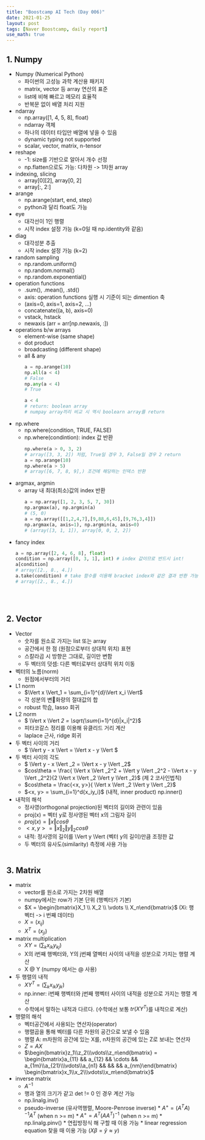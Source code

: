 ```yaml
---
title: "Boostcamp AI Tech (Day 006)"
date: 2021-01-25
layout: post
tags: [Naver Boostcamp, daily report]
use_math: true
---
```


## 1. Numpy

* Numpy (Numerical Python)
    * 파이썬의 고성능 과학 계산용 패키지
    * matrix, vector 등 array 연산의 표준
    * list에 비해 빠르고 메모리 효율적
    * 반복문 없이 배열 처리 지원
* ndarray
    * np.array([1, 4, 5, 8], float)
    * ndarray 객체
    * 하나의 데이터 타입만 배열에 넣을 수 있음
    * dynamic typing not supported
    * scalar, vector, matrix, n-tensor
* reshape
    * -1: size를 기반으로 알아서 개수 선정
    * np.flatten으로도 가능: 다차원 -> 1차원 array
* indexing, slicing
    * array[0][2], array[0, 2]
    * array[:, 2:]
* arange
    * np.arange(start, end, step)
    * python과 달리 float도 가능
* eye
    * 대각선이 1인 행렬
    * 시작 index 설정 가능 (k=0일 때 np.identity와 같음)
* diag
    * 대각성분 추출
    * 시작 index 설정 가능 (k=2)
* random sampling
    * np.random.uniform()
    * np.random.normal()
    * np.random.exponential()
* operation functions
    * .sum(), .mean(), .std()
    * axis: operation functions 실행 시 기준이 되는 dimention 축
    * (axis=0, axis=1, axis=2, ...)
    * concatenate((a, b), axis=0)
    * vstack, hstack
    * newaxis (arr = arr[np.newaxis, :])
* operations b/w arrays
    * element-wise (same shape)
    * dot product
    * broadcasting (different shape)
    * all & any
        ```python
        a = np.arange(10)
        np.all(a < 4)
        # False
        np.any(a < 4)
        # True
        
        a < 4
        # return: boolean array
        # numpay array끼리 비교 시 역시 boolearn array를 return
        ```
* np.where
    * np.where(condition, TRUE, FALSE)
    * np.where(condintion): index 값 반환
        ```python
        np.where(a > 0, 3, 2)
        # array([3, 3, 2]) 처럼, True일 경우 3, False일 경우 2 return
        a = np.arange(10)
        np.where(a > 5)
        # array([6, 7, 8, 9],) 조건에 해당하는 인덱스 반환
        ```
* argmax, argmin
    * array 내 최대(최소)값의 index 반환
        ```python
        a = np.array([1, 2, 3, 5, 7, 30])
        np.argmax(a), np.argmin(a)
        # (5, 0)
        a = np.array([[1,2,4,7],[9,88,6,45],[9,76,3,4]])
        np.argmax(a, axis=1), np.argmin(a, axis=0)
        # (array([3, 1, 1]), array[0, 0, 2, 2])
        ```
* fancy index
    ```python
    a = np.array([2, 4, 6, 8], float)
    condition = np.array([0, 3, 1], int) # index 값이므로 반드시 int!
    a[condition]
    # array([2., 8., 4.])
    a.take(condition) # take 함수를 이용해 bracket index와 같은 결과 반환 가능
    # array([2., 8., 4.])
    ```
<br><br>

## 2. Vector

* Vector
    * 숫자를 원소로 가지는 list 또는 array
    * 공간에서 한 점 (원점으로부터 상대적 위치) 표현
    * 스칼라곱 시 방향은 그대로, 길이만 변함
    * 두 벡터의 덧셈: 다른 벡터로부터 상대적 위치 이동
* 벡터의 노름(norm)
    * 원점에서부터의 거리
* L1 norm
    * $\Vert x \Vert_1 = \sum_{i=1}^{d}\Vert x_i \Vert$
    * 각 성분의 변화량의 절대값의 합
    * robust 학습, lasso 회귀
* L2 norm
    * $ \Vert x \Vert _2 = \sqrt{\sum_{i=1}^{d}|x_i|^2}$
    * 피타코갈스 정리를 이용해 유클리드 거리 계산
    * laplace 근사, ridge 회귀
* 두 벡터 사이의 거리
    * $ \Vert y - x \Vert  =  \Vert x - y \Vert $
* 두 벡터 사이의 각도
    * $ \Vert y - x \Vert _2 =  \Vert x - y \Vert _2$
    * $cos\theta = \frac{ \Vert x \Vert _2^2 +  \Vert y \Vert _2^2 -  \Vert x - y \Vert _2^2}{2 \Vert x \Vert _2 \Vert y \Vert _2}$ (제 2 코사인법칙)
    * $cos\theta = \frac{<x, y>}{ \Vert x \Vert _2 \Vert y \Vert _2}$
    * $<x, y> = \sum_{i=1}^d{x_iy_i}$ (내적, inner product) np.inner()
* 내적의 해석
    * 정사영(orthogonal projection)된 벡터의 길이와 관련이 있음
    * proj(x) = 벡터 y로 정사영된 벡터 x의 그림자 길이
    * $proj(x) =  \Vert x \Vert cos\theta$
    * $<x, y> =  \Vert x \Vert _2 \Vert y \Vert _2cos\theta$
    * 내적: 정사영의 길이를  \Vert y \Vert (벡터 y의 길이)만큼 조정한 값
    * 두 벡터의 유사도(similarity) 측정에 사용 가능
<br><br>

## 3. Matrix

* matrix
    * vector를 원소로 가지는 2차원 배열
    * numpy에서는 row가 기본 단위 (행벡터가 기본)
    * $X = \begin{bmatrix}X_1 \\ X_2 \\ \vdots \\ X_n\end{bmatrix}$ (Xi: 행벡터 -> i 번째 데이터)
    * $X = (x_{ij})$
    * $X^T = (x_{ji})$
* matrix multiplication
    * $XY = \Big(\sum_kx_{ik}y_{kj}\Big)$
    * X의 i번째 행벡터와, Y의 j번째 열벡터 사이의 내적을 성분으로 가지는 행렬 계산
    * X @ Y (numpy 에서는 @ 사용)
* 두 행렬의 내적
    * $XY^T = \Big(\sum_kx_{ik}y_{jk}\Big)$
    * np.inner: i번째 행벡터와 j번째 행벡터 사이의 내적을 성분으로 가지는 행렬 계산
    * 수학에서 말하는 내적과 다르다. (수학에선 보통 $tr(XY^T)$를 내적으로 계산)
* 행렬의 해석
    * 벡터공간에서 사용되는 연산자(operator)
    * 행렬곱을 통해 벡터를 다른 차원의 공간으로 보낼 수 있음
    * 행렬 A: m차원의 공간에 있는 X를, n차원의 공간에 있는 Z로 보내는 연산자
    * $Z = AX$
    * $\begin{bmatrix}z_1\\z_2\\\vdots\\z_n\end{bmatrix} = \begin{bmatrix}a_{11} && a_{12} && \cdots && a_{1m}\\a_{21}\\\vdots\\a_{n1} && && && a_{nm}\end{bmatrix} \begin{bmatrix}x_1\\x_2\\\vdots\\x_m\end{bmatrix}$
* inverse matrix
    * $A^{-1}$
    * 행과 열의 크기가 같고 det != 0 인 경우 계산 가능
    * np.linalg.inv()
    * pseudo-inverse (유사역행렬, Moore-Penrose inverse)
           * $A^+ = (A^TA)^{-1}A^T$ (when n >= m)
           * $A^+ = A^T(AA^T)^{-1}$ (when n >= m)
           * np.linalg.pinv()
           * 연립방정식 해 구할 때 이용 가능
           * linear regression equation 찾을 때 이용 가능 ($X\beta = \hat{y} \approx y$)
<br><br>
